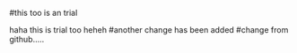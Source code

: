 #this too is an trial

haha this is trial too
heheh
#another change has been added
#change from github.....
